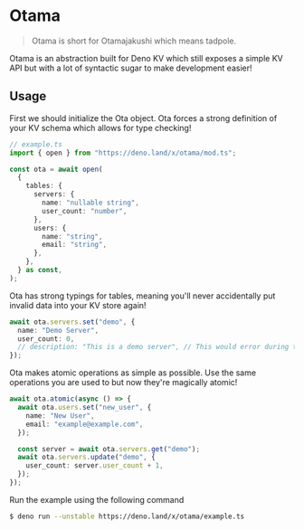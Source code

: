 # Otama

> Otama is short for Otamajakushi which means tadpole.

Otama is an abstraction built for Deno KV which still exposes a simple KV API
but with a lot of syntactic sugar to make development easier!

## Usage

First we should initialize the Ota object. Ota forces a strong definition of
your KV schema which allows for type checking!

```ts
// example.ts
import { open } from "https://deno.land/x/otama/mod.ts";

const ota = await open(
  {
    tables: {
      servers: {
        name: "nullable string",
        user_count: "number",
      },
      users: {
        name: "string",
        email: "string",
      },
    },
  } as const,
);
```

Ota has strong typings for tables, meaning you'll never accidentally put invalid
data into your KV store again!

```ts
await ota.servers.set("demo", {
  name: "Demo Server",
  user_count: 0,
  // description: "This is a demo server", // This would error during type checking!
});
```

Ota makes atomic operations as simple as possible. Use the same operations you
are used to but now they're magically atomic!

```ts
await ota.atomic(async () => {
  await ota.users.set("new_user", {
    name: "New User",
    email: "example@example.com",
  });

  const server = await ota.servers.get("demo");
  await ota.servers.update("demo", {
    user_count: server.user_count + 1,
  });
});
```

Run the example using the following command

```bash
$ deno run --unstable https://deno.land/x/otama/example.ts
```
